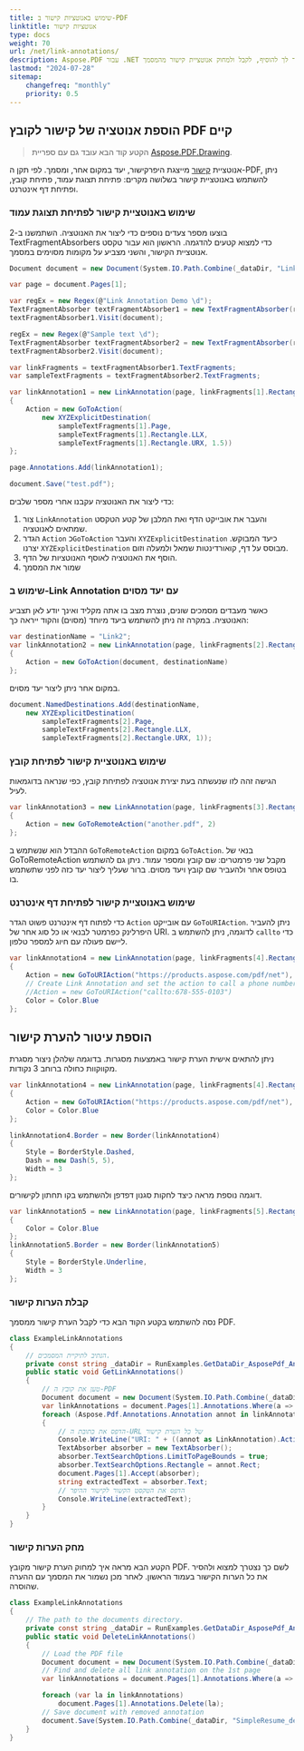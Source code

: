 ```yaml
---
title: שימוש באנוטציות קישור ב-PDF
linktitle: אנוטציות קישור
type: docs
weight: 70
url: /net/link-annotations/
description: Aspose.PDF עבור .NET מאפשר לך להוסיף, לקבל ולמחוק אנוטציית קישור מהמסמך PDF שלך.
lastmod: "2024-07-28"
sitemap:
    changefreq: "monthly"
    priority: 0.5
---
```

<script type="application/ld+json">
{
    "@context": "https://schema.org",
    "@type": "TechArticle",
    "headline": "שימוש באנוטציית קישור ל-PDF",
    "alternativeHeadline": "איך להוסיף אנוטציית קישור ב-PDF",
    "author": {
        "@type": "Person",
        "name":"אנסטסיה הולוב",
        "givenName": "אנסטסיה",
        "familyName": "הולוב",
        "url":"https://www.linkedin.com/in/anastasiia-holub-750430225/"
    },
    "genre": "יצירת מסמכי PDF",
    "keywords": "pdf, c#, אנוטציית טקסט",
    "wordcount": "302",
    "proficiencyLevel":"מתחיל",
    "publisher": {
        "@type": "Organization",
        "name": "צוות מסמכי Aspose.PDF",
        "url": "https://products.aspose.com/pdf",
        "logo": "https://www.aspose.cloud/templates/aspose/img/products/pdf/aspose_pdf-for-net.svg",
        "alternateName": "Aspose",
        "sameAs": [
            "https://facebook.com/aspose.pdf/",
            "https://twitter.com/asposepdf",
            "https://www.youtube.com/channel/UCmV9sEg_QWYPi6BJJs7ELOg/featured",
            "https://www.linkedin.com/company/aspose",
            "https://stackoverflow.com/questions/tagged/aspose",
            "https://aspose.quora.com/",
            "https://aspose.github.io/"
        ],
        "contactPoint": [
            {
                "@type": "ContactPoint",
                "telephone": "+1 903 306 1676",
                "contactType": "sales",
                "areaServed": "US",
                "availableLanguage": "en"
            },
            {
                "@type": "ContactPoint",
                "telephone": "+44 141 628 8900",
                "contactType": "sales",
                "areaServed": "GB",
                "availableLanguage": "en"
            },
            {
                "@type": "ContactPoint",
                "telephone": "+61 2 8006 6987",
                "contactType": "sales",
                "areaServed": "AU",
                "availableLanguage": "en"
            }
        ]
    },
    "url": "/net/link-annotation/",
    "mainEntityOfPage": {
        "@type": "WebPage",
        "@id": "/net/link-annotation/"
    },
    "dateModified": "2022-02-04",
    "description": "Aspose.PDF עבור .NET מאפשר לך להוסיף, לקבל ולמחוק אנוטציית טקסט מהמסמך PDF שלך."
}
</script>

## הוספת אנוטציה של קישור לקובץ PDF קיים

> הקטע קוד הבא עובד גם עם ספריית [Aspose.PDF.Drawing](/pdf/net/drawing/).

אנוטציית [קישור](https://reference.aspose.com/pdf/net/aspose.pdf.annotations/linkannotation) מייצגת היפרקישור, יעד במקום אחר, ומסמך. לפי תקן ה-PDF, ניתן להשתמש באנוטציית קישור בשלושה מקרים: פתיחת תצוגת עמוד, פתיחת קובץ, ופתיחת דף אינטרנט.

### שימוש באנוטציית קישור לפתיחת תצוגת עמוד

בוצעו מספר צעדים נוספים כדי ליצור את האנוטציה. השתמשנו ב-2 TextFragmentAbsorbers כדי למצוא קטעים להדגמה. הראשון הוא עבור טקסט אנוטציית הקישור, והשני מצביע על מקומות מסוימים במסמך.

```cs
Document document = new Document(System.IO.Path.Combine(_dataDir, "Link Annotation Demo.pdf"));

var page = document.Pages[1];

var regEx = new Regex(@"Link Annotation Demo \d");
TextFragmentAbsorber textFragmentAbsorber1 = new TextFragmentAbsorber(regEx);
textFragmentAbsorber1.Visit(document);

regEx = new Regex(@"Sample text \d");
TextFragmentAbsorber textFragmentAbsorber2 = new TextFragmentAbsorber(regEx);
textFragmentAbsorber2.Visit(document);

var linkFragments = textFragmentAbsorber1.TextFragments;
var sampleTextFragments = textFragmentAbsorber2.TextFragments;

var linkAnnotation1 = new LinkAnnotation(page, linkFragments[1].Rectangle)
{
    Action = new GoToAction(
        new XYZExplicitDestination(
            sampleTextFragments[1].Page,
            sampleTextFragments[1].Rectangle.LLX,
            sampleTextFragments[1].Rectangle.URX, 1.5))
};

page.Annotations.Add(linkAnnotation1);

document.Save("test.pdf");
```
כדי ליצור את האנוטציה עקבנו אחרי מספר שלבים:

1. צור `LinkAnnotation` והעבר את אובייקט הדף ואת המלבן של קטע הטקסט שמתאים לאנוטציה.
1. הגדר `Action` כ`GoToAction` והעבר `XYZExplicitDestination` כיעד המבוקש. יצרנו `XYZExplicitDestination` מבוסס על דף, קואורדינטות שמאל ולמעלה וזום.
1. הוסף את האנוטציה לאוסף האנוטציות של הדף.
1. שמור את המסמך

### שימוש ב-Link Annotation עם יעד מסוים

כאשר מעבדים מסמכים שונים, נוצרת מצב בו אתה מקליד ואינך יודע לאן תצביע האנוטציה.
במקרה זה ניתן להשתמש ביעד מיוחד (מסוים) והקוד ייראה כך:

```cs
var destinationName = "Link2";
var linkAnnotation2 = new LinkAnnotation(page, linkFragments[2].Rectangle)
{
    Action = new GoToAction(document, destinationName)
};
```

במקום אחר ניתן ליצור יעד מסוים.

```cs
document.NamedDestinations.Add(destinationName,
    new XYZExplicitDestination(
        sampleTextFragments[2].Page,
        sampleTextFragments[2].Rectangle.LLX,
        sampleTextFragments[2].Rectangle.URX, 1));
```
### שימוש באנוטציית קישור לפתיחת קובץ

הגישה זהה לזו שנעשתה בעת יצירת אנוטציה לפתיחת קובץ, כפי שנראה בדוגמאות לעיל.

```cs
var linkAnnotation3 = new LinkAnnotation(page, linkFragments[3].Rectangle)
{
    Action = new GoToRemoteAction("another.pdf", 2)
};
```

ההבדל הוא שנשתמש ב `GoToRemoteAction` במקום `GoToAction`. בנאי של GoToRemoteAction מקבל שני פרמטרים: שם קובץ ומספר עמוד.
ניתן גם להשתמש בטופס אחר ולהעביר שם קובץ ויעד מסוים. ברור שעליך ליצור יעד כזה לפני שתשתמש בו.

### שימוש באנוטציית קישור לפתיחת דף אינטרנט

כדי לפתוח דף אינטרנט פשוט הגדר `Action` עם אובייקט `GoToURIAction`.
ניתן להעביר היפרלינק כפרמטר לבנאי או כל סוג אחר של URI. לדוגמה, ניתן להשתמש ב `callto` כדי ליישם פעולה עם חיוג למספר טלפון.

```cs
var linkAnnotation4 = new LinkAnnotation(page, linkFragments[4].Rectangle)
{
    Action = new GoToURIAction("https://products.aspose.com/pdf/net"),
    // Create Link Annotation and set the action to call a phone number
    //Action = new GoToURIAction("callto:678-555-0103")
    Color = Color.Blue
};
```
## הוספת עיטור להערת קישור

ניתן להתאים אישית הערת קישור באמצעות מסגרות. בדוגמה שלהלן ניצור מסגרת מקווקוות כחולה ברוחב 3 נקודות.

```cs
var linkAnnotation4 = new LinkAnnotation(page, linkFragments[4].Rectangle)
{
    Action = new GoToURIAction("https://products.aspose.com/pdf/net"),    
    Color = Color.Blue
};

linkAnnotation4.Border = new Border(linkAnnotation4)
{
    Style = BorderStyle.Dashed,
    Dash = new Dash(5, 5),
    Width = 3
};
```

דוגמה נוספת מראה כיצד לחקות סגנון דפדפן ולהשתמש בקו תחתון לקישורים.

```cs
var linkAnnotation5 = new LinkAnnotation(page, linkFragments[5].Rectangle)
{
    Color = Color.Blue
};
linkAnnotation5.Border = new Border(linkAnnotation5)
{
    Style = BorderStyle.Underline,
    Width = 3
};
```

### קבלת הערות קישור

נסה להשתמש בקטע הקוד הבא כדי לקבל הערת קישור ממסמך PDF.

```csharp
class ExampleLinkAnnotations
{
    // הנתיב לתיקיית המסמכים.
    private const string _dataDir = RunExamples.GetDataDir_AsposePdf_Annotations();
    public static void GetLinkAnnotations()
    {
        // טען את קובץ ה-PDF
        Document document = new Document(System.IO.Path.Combine(_dataDir, "SimpleResume_mod.pdf"));
        var linkAnnotations = document.Pages[1].Annotations.Where(a => a.AnnotationType == AnnotationType.Link);
        foreach (Aspose.Pdf.Annotations.Annotation annot in linkAnnotations)
        {
            // הדפס את כתובת ה-URL של כל הערת קישור
            Console.WriteLine("URI: " + ((annot as LinkAnnotation).Action as GoToURIAction).URI);
            TextAbsorber absorber = new TextAbsorber();
            absorber.TextSearchOptions.LimitToPageBounds = true;
            absorber.TextSearchOptions.Rectangle = annot.Rect;
            document.Pages[1].Accept(absorber);
            string extractedText = absorber.Text;
            // הדפס את הטקסט הקשור לקישור ההיפר
            Console.WriteLine(extractedText);
        }
    }
}
```
### מחק הערות קישור

הקטע הבא מראה איך למחוק הערת קישור מקובץ PDF. לשם כך נצטרך למצוא ולהסיר את כל הערות הקישור בעמוד הראשון. לאחר מכן נשמור את המסמך עם ההערה שהוסרה.

```csharp
class ExampleLinkAnnotations
{
    // The path to the documents directory.
    private const string _dataDir = RunExamples.GetDataDir_AsposePdf_Annotations();
    public static void DeleteLinkAnnotations()
    {
        // Load the PDF file
        Document document = new Document(System.IO.Path.Combine(_dataDir, "SimpleResume_mod.pdf"));
        // Find and delete all link annotation on the 1st page
        var linkAnnotations = document.Pages[1].Annotations.Where(a => a.AnnotationType == AnnotationType.Link);

        foreach (var la in linkAnnotations)
            document.Pages[1].Annotations.Delete(la);
        // Save document with removed annotation
        document.Save(System.IO.Path.Combine(_dataDir, "SimpleResume_del.pdf"));
    }
}
```
